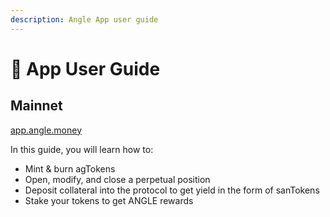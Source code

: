 ```yaml
---
description: Angle App user guide
---
```


# 📔 App User Guide

## Mainnet

[app.angle.money](https://app.angle.money)

In this guide, you will learn how to:

- Mint & burn agTokens
- Open, modify, and close a perpetual position
- Deposit collateral into the protocol to get yield in the form of sanTokens
- Stake your tokens to get ANGLE rewards
